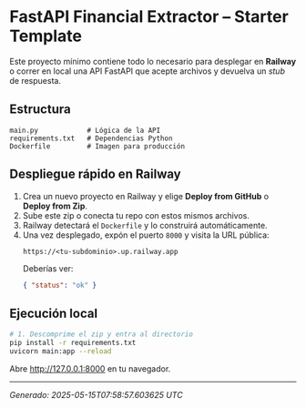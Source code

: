 # FastAPI Financial Extractor – Starter Template

Este proyecto mínimo contiene todo lo necesario para desplegar en **Railway** o correr en local una API FastAPI que acepte archivos y devuelva un _stub_ de respuesta.

## Estructura

```
main.py            # Lógica de la API
requirements.txt   # Dependencias Python
Dockerfile         # Imagen para producción
```

## Despliegue rápido en Railway

1. Crea un nuevo proyecto en Railway y elige **Deploy from GitHub** o **Deploy from Zip**.
2. Sube este zip o conecta tu repo con estos mismos archivos.
3. Railway detectará el `Dockerfile` y lo construirá automáticamente.
4. Una vez desplegado, expón el puerto `8000` y visita la URL pública:
   ```
   https://<tu-subdominio>.up.railway.app
   ```
   Deberías ver:
   ```json
   { "status": "ok" }
   ```

## Ejecución local

```bash
# 1. Descomprime el zip y entra al directorio
pip install -r requirements.txt
uvicorn main:app --reload
```

Abre http://127.0.0.1:8000 en tu navegador.

---

*Generado: 2025-05-15T07:58:57.603625 UTC*
